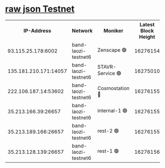 
[raw json Testnet](https://rpc-check.bandt.stavr.tech/bandt/rpcbandt_result.json)
=

<table><tr><th>IP-Address</th><th>Network</th><th>Moniker</th><th>Latest Block Height</th><th>Earliest Block Height</th><th>Catching Up</th><th>Tx Index</th><th>Voting Power</th><th>Scan Time</th></tr><tr><td>93.115.25.178:6002</td><td>band-laozi-testnet6</td><td>Zenscape 🟢</td><td>16276154</td><td>12460001</td><td>False</td><td>on</td><td>0</td><td>2024-02-27T21:10:43.959780484UTC</td></tr><tr><td>135.181.210.171:14057</td><td>band-laozi-testnet6</td><td>STAVR-Service 🟢</td><td>16275010</td><td>15322501</td><td>False</td><td>on</td><td>0</td><td>2024-02-27T21:10:44.316893569UTC</td></tr><tr><td>222.106.187.14:53602</td><td>band-laozi-testnet6</td><td>Cosmostation 🔴</td><td>16276155</td><td>15423001</td><td>False</td><td>on</td><td>2203655</td><td>2024-02-27T21:10:45.699119512UTC</td></tr><tr><td>35.213.166.39:26657</td><td>band-laozi-testnet6</td><td>internal-1 🟢</td><td>16276155</td><td>16176155</td><td>False</td><td>on</td><td>0</td><td>2024-02-27T21:10:46.580112599UTC</td></tr><tr><td>35.213.189.166:26657</td><td>band-laozi-testnet6</td><td>rest-2 🟢</td><td>16276155</td><td>16176155</td><td>False</td><td>on</td><td>0</td><td>2024-02-27T21:10:47.461154594UTC</td></tr><tr><td>35.213.128.139:26657</td><td>band-laozi-testnet6</td><td>rest-1 🟢</td><td>16276156</td><td>16176156</td><td>False</td><td>on</td><td>0</td><td>2024-02-27T21:10:48.355219613UTC</td></tr></table>
